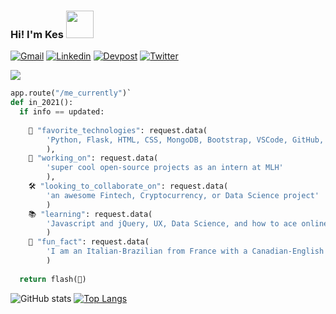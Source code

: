 ### Hi! I'm Kes <img src="https://media.giphy.com/media/ZCGlF41uo0GY7oPymE/giphy.gif" width="44px">
[![Gmail](https://img.shields.io/badge/Gmail-orange?style=plastic-&logo=Gmail&logoColor=white&link=mailto:kescardoso@gmail.com)](mailto:kescardoso@gmail.com)
[![Linkedin](https://img.shields.io/badge/Linkedin-yellow?style=plastic-&logo=Linkedin&logoColor=white&link=https://www.linkedin.com/in/kescardoso/)](https://www.linkedin.com/in/kescardoso/)
[![Devpost](https://img.shields.io/badge/Devpost-yellowgreen?style=plastic-&logo=Devpost&logoColor=white&link=https://devpost.com/kescardoso/)](https://devpost.com/kescardoso/)
[![Twitter](https://img.shields.io/badge/Twitter-green?style=plastic-&logo=Twitter&logoColor=white&link=https://twitter.com/kescardoso/)](https://twitter.com/kescardoso/)

![](https://media.giphy.com/media/2RiU1RUjyh4C4/giphy.gif)

```python
app.route("/me_currently")`
def in_2021():
  if info == updated:
  
    🤖 "favorite_technologies": request.data(
        'Python, Flask, HTML, CSS, MongoDB, Bootstrap, VSCode, GitHub, Heroku, Figma, and Jasper (my cat)'
        ),
    💪 "working_on": request.data(
        'super cool open-source projects as an intern at MLH'
        ),
    🛠 "looking_to_collaborate_on": request.data(
        'an awesome Fintech, Cryptocurrency, or Data Science project'
        )
    📚 "learning": request.data(
        'Javascript and jQuery, UX, Data Science, and how to ace online karaoke'
        )
    🦩 "fun_fact": request.data(
        'I am an Italian-Brazilian from France with a Canadian-English accent. I gave up placing where I come from'
        )
        
  return flash(🍉)
```

![GitHub stats](https://github-readme-stats.vercel.app/api?username=kescardoso&theme=onedark&show_icons=true&hide=issues&count_private=true)
[![Top Langs](https://github-readme-stats.vercel.app/api/top-langs/?username=kescardoso&layout=compact&langs_count=6&theme=onedark)](https://github.com/kescardoso/github-readme-stats)
